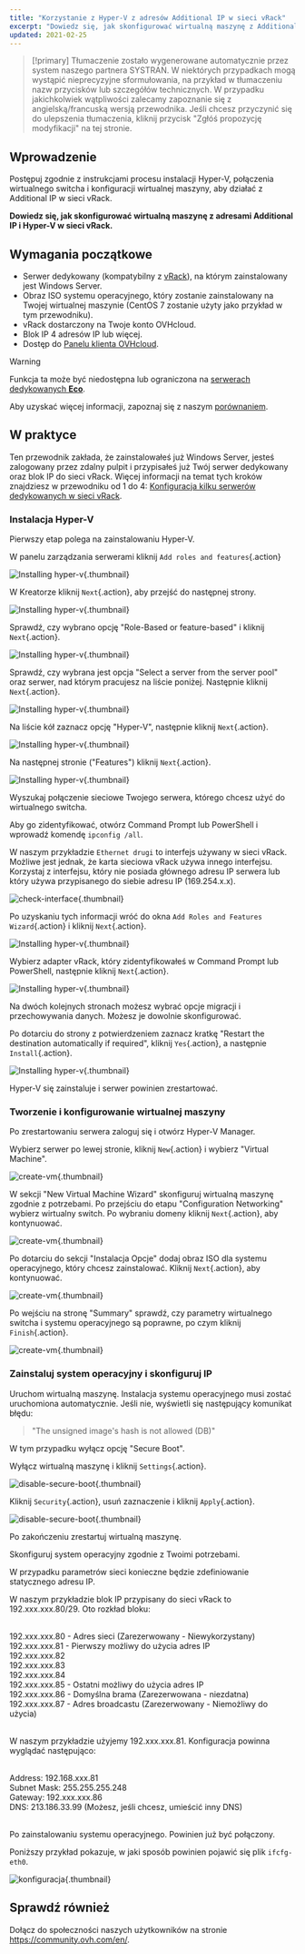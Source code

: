```yaml
---
title: "Korzystanie z Hyper-V z adresów Additional IP w sieci vRack"
excerpt: "Dowiedz się, jak skonfigurować wirtualną maszynę z Additional IP i Hyper-V w sieci vRack"
updated: 2021-02-25
---
```


> [!primary]
> Tłumaczenie zostało wygenerowane automatycznie przez system naszego partnera SYSTRAN. W niektórych przypadkach mogą wystąpić nieprecyzyjne sformułowania, na przykład w tłumaczeniu nazw przycisków lub szczegółów technicznych. W przypadku jakichkolwiek wątpliwości zalecamy zapoznanie się z angielską/francuską wersją przewodnika. Jeśli chcesz przyczynić się do ulepszenia tłumaczenia, kliknij przycisk "Zgłóś propozycję modyfikacji" na tej stronie.
> 


## Wprowadzenie

Postępuj zgodnie z instrukcjami procesu instalacji Hyper-V, połączenia wirtualnego switcha i konfiguracji wirtualnej maszyny, aby działać z Additional IP w sieci vRack.

**Dowiedz się, jak skonfigurować wirtualną maszynę z adresami Additional IP i Hyper-V w sieci vRack.**

## Wymagania początkowe

- Serwer dedykowany (kompatybilny z [vRack](https://www.ovh.pl/rozwiazania/vrack/)), na którym zainstalowany jest Windows Server.
- Obraz ISO systemu operacyjnego, który zostanie zainstalowany na Twojej wirtualnej maszynie (CentOS 7 zostanie użyty jako przykład w tym przewodniku).
- vRack dostarczony na Twoje konto OVHcloud.
- Blok IP 4 adresów IP lub więcej.
- Dostęp do [Panelu klienta OVHcloud](https://www.ovh.com/auth/?action=gotomanager&from=https://www.ovh.pl/&ovhSubsidiary=pl).

> [!warning]
> Funkcja ta może być niedostępna lub ograniczona na [serwerach dedykowanych **Eco**](https://eco.ovhcloud.com/pl/about/).
>
> Aby uzyskać więcej informacji, zapoznaj się z naszym [porównaniem](https://eco.ovhcloud.com/pl/compare/).

## W praktyce

Ten przewodnik zakłada, że zainstalowałeś już Windows Server, jesteś zalogowany przez zdalny pulpit i przypisałeś już Twój serwer dedykowany oraz blok IP do sieci vRack. Więcej informacji na temat tych kroków znajdziesz w przewodniku od 1 do 4: [Konfiguracja kilku serwerów dedykowanych w sieci vRack](/pages/bare_metal_cloud/dedicated_servers/vrack_configuring_on_dedicated_server).

### Instalacja Hyper-V

Pierwszy etap polega na zainstalowaniu Hyper-V.

W panelu zarządzania serwerami kliknij `Add roles and features`{.action}

![Installing hyper-v](images/add-roles-features.png){.thumbnail}

W Kreatorze kliknij `Next`{.action}, aby przejść do następnej strony.

![Installing hyper-v](images/add-roles-features-2.png){.thumbnail}

Sprawdź, czy wybrano opcję "Role-Based or feature-based" i kliknij `Next`{.action}.

![Installing hyper-v](images/add-roles-features-3.png){.thumbnail}

Sprawdź, czy wybrana jest opcja "Select a server from the server pool" oraz serwer, nad którym pracujesz na liście poniżej. Następnie kliknij `Next`{.action}.

![Installing hyper-v](images/add-roles-features-4.png){.thumbnail}

Na liście kół zaznacz opcję "Hyper-V", następnie kliknij `Next`{.action}.

![Installing hyper-v](images/add-roles-features-5.png){.thumbnail}

Na następnej stronie ("Features") kliknij `Next`{.action}.

![Installing hyper-v](images/add-roles-features-9.png){.thumbnail}

Wyszukaj połączenie sieciowe Twojego serwera, którego chcesz użyć do wirtualnego switcha.

Aby go zidentyfikować, otwórz Command Prompt lub PowerShell i wprowadź komendę `ipconfig /all`.

W naszym przykładzie `Ethernet drugi` to interfejs używany w sieci vRack. Możliwe jest jednak, że karta sieciowa vRack używa innego interfejsu. Korzystaj z interfejsu, który nie posiada głównego adresu IP serwera lub który używa przypisanego do siebie adresu IP (169.254.x.x).

![check-interface](images/ipconfig.png){.thumbnail}

Po uzyskaniu tych informacji wróć do okna `Add Roles and Features Wizard`{.action} i kliknij `Next`{.action}.

![Installing hyper-v](images/add-roles-features-6.png){.thumbnail}

Wybierz adapter vRack, który zidentyfikowałeś w Command Prompt lub PowerShell, następnie kliknij `Next`{.action}.

![Installing hyper-v](images/add-roles-features-7.png){.thumbnail}

Na dwóch kolejnych stronach możesz wybrać opcje migracji i przechowywania danych. Możesz je dowolnie skonfigurować.

Po dotarciu do strony z potwierdzeniem zaznacz kratkę "Restart the destination automatically if required", kliknij `Yes`{.action}, a następnie `Install`{.action}.

![Installing hyper-v](images/add-roles-features-8.png){.thumbnail}

Hyper-V się zainstaluje i serwer powinien zrestartować.

### Tworzenie i konfigurowanie wirtualnej maszyny

Po zrestartowaniu serwera zaloguj się i otwórz Hyper-V Manager.

Wybierz serwer po lewej stronie, kliknij `New`{.action} i wybierz "Virtual Machine".

![create-vm](images/create-vm.png){.thumbnail}

W sekcji "New Virtual Machine Wizard" skonfiguruj wirtualną maszynę zgodnie z potrzebami. Po przejściu do etapu "Configuration Networking" wybierz wirtualny switch. Po wybraniu domeny kliknij `Next`{.action}, aby kontynuować.

![create-vm](images/create-vm-2.png){.thumbnail}

Po dotarciu do sekcji "Instalacja Opcje" dodaj obraz ISO dla systemu operacyjnego, który chcesz zainstalować. Kliknij `Next`{.action}, aby kontynuować.

![create-vm](images/create-vm-3.png){.thumbnail}

Po wejściu na stronę "Summary" sprawdź, czy parametry wirtualnego switcha i systemu operacyjnego są poprawne, po czym kliknij `Finish`{.action}.

![create-vm](images/create-vm-4.png){.thumbnail}

### Zainstaluj system operacyjny i skonfiguruj IP

Uruchom wirtualną maszynę. Instalacja systemu operacyjnego musi zostać uruchomiona automatycznie. Jeśli nie, wyświetli się następujący komunikat błędu:

> "The unsigned image's hash is not allowed (DB)"

W tym przypadku wyłącz opcję "Secure Boot".

Wyłącz wirtualną maszynę i kliknij `Settings`{.action}.

![disable-secure-boot](images/disable-secure-boot.png){.thumbnail}

Kliknij `Security`{.action}, usuń zaznaczenie i kliknij `Apply`{.action}.

![disable-secure-boot](images/disable-secure-boot-2.png){.thumbnail}

Po zakończeniu zrestartuj wirtualną maszynę.

Skonfiguruj system operacyjny zgodnie z Twoimi potrzebami.

W przypadku parametrów sieci konieczne będzie zdefiniowanie statycznego adresu IP.

W naszym przykładzie blok IP przypisany do sieci vRack to 192.xxx.xxx.80/29. Oto rozkład bloku:

<br>
192.xxx.xxx.80 - Adres sieci (Zarezerwowany - Niewykorzystany)<br>
192.xxx.xxx.81 - Pierwszy możliwy do użycia adres IP<br>
192.xxx.xxx.82<br>
192.xxx.xxx.83<br>
192.xxx.xxx.84<br>
192.xxx.xxx.85 - Ostatni możliwy do użycia adres IP<br>
192.xxx.xxx.86 - Domyślna brama (Zarezerwowana - niezdatna)<br>
192.xxx.xxx.87 - Adres broadcastu (Zarezerwowany - Niemożliwy do użycia)<br>
<br>

W naszym przykładzie użyjemy 192.xxx.xxx.81. Konfiguracja powinna wyglądać następująco:

<br>
Address: 192.168.xxx.81<br>
Subnet Mask: 255.255.255.248<br>
Gateway: 192.xxx.xxx.86<br>
DNS: 213.186.33.99 (Możesz, jeśli chcesz, umieścić inny DNS)<br>
<br>

Po zainstalowaniu systemu operacyjnego. Powinien już być połączony.

Poniższy przykład pokazuje, w jaki sposób powinien pojawić się plik `ifcfg-eth0`.

![konfiguracja](images/configured.png){.thumbnail}

## Sprawdź również

Dołącz do społeczności naszych użytkowników na stronie <https://community.ovh.com/en/>.
